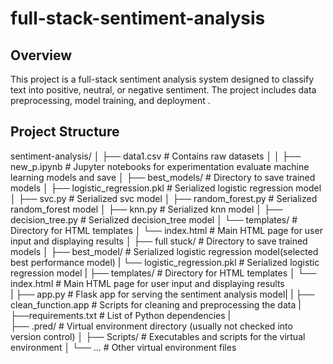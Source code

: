 # full-stack-sentiment-analysis
## Overview
This project is a full-stack sentiment analysis system designed to classify text into positive, neutral, or negative sentiment. The project includes data preprocessing, model training, and deployment .

## Project Structure
sentiment-analysis/
│
├── data1.csv                        # Contains raw datasets
│
│
├── new_p.ipynb                   # Jupyter notebooks for experimentation evaluate machine learning models and save
│
├── best_models/                     # Directory to save trained models
│   ├── logistic_regression.pkl      # Serialized logistic regression model
│   ├── svc.py              # Serialized svc  model
│   ├── random_forest.py    # Serialized random_forest model
│   ├── knn.py              # Serialized knn model
│   ├── decision_tree.py    # Serialized decision_tree model
│   └── templates/               # Directory for HTML templates
│       └── index.html           # Main HTML page for user input and displaying results
│
├── full stuck/                      # Directory to save trained models
│    ├── best_model/           # Serialized logistic regression model(selected best performance model)
|         └── logistic_regression.pkl       # Serialized logistic regression model
|     ├── templates/               # Directory for HTML templates
│       └── index.html           # Main HTML page for user input and displaying results  
|     ├── app.py                   # Flask app for serving the sentiment analysis model|
|     ├── clean_function.app       # Scripts for cleaning and preprocessing the data
|     ├──requirements.txt             # List of Python dependencies
|     
├── .pred/                       # Virtual environment directory (usually not checked into version control)
│   ├── Scripts/                 # Executables and scripts for the virtual environment
│   └── ...                      # Other virtual environment files


